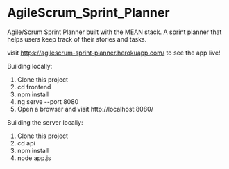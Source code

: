 

# AgileScrum_Sprint_Planner
Agile/Scrum Sprint Planner built with the MEAN stack. A sprint planner that helps users keep track of their stories and tasks.

visit https://agilescrum-sprint-planner.herokuapp.com/ to see the app live!

Building locally:  <br/>
1. Clone this project <br/>
2. cd frontend  <br/>
3. npm install  <br/>
4. ng serve --port 8080  <br/>
5. Open a browser and visit http://localhost:8080/ <br/>


Building the server locally: <br/>
1. Clone this project <br/>
2. cd api  <br/>
3. npm install  <br/>
4. node app.js  <br/>
